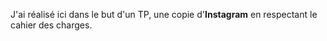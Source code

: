 J'ai réalisé ici dans le but d'un TP, une copie d'**Instagram** en respectant le cahier des charges.
